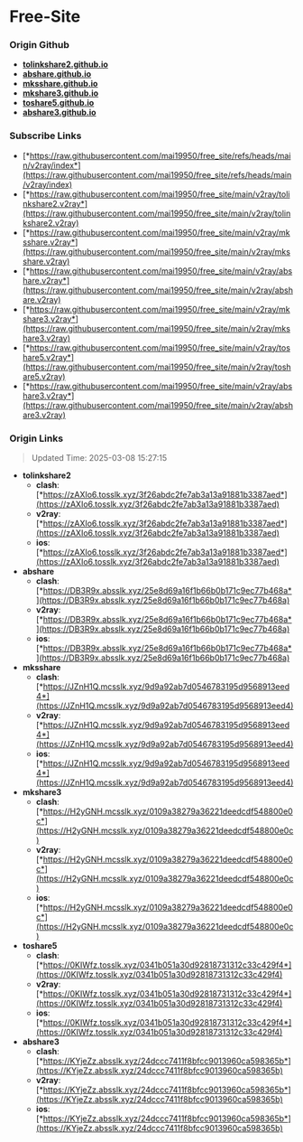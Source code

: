 # Free-Site

### Origin Github

- [**tolinkshare2.github.io**](https://github.com/tolinkshare2/tolinkshare2.github.io)
- [**abshare.github.io**](https://github.com/abshare/abshare.github.io)
- [**mksshare.github.io**](https://github.com/mksshare/mksshare.github.io)
- [**mkshare3.github.io**](https://github.com/mkshare3/mkshare3.github.io)
- [**toshare5.github.io**](https://github.com/toshare5/toshare5.github.io)
- [**abshare3.github.io**](https://github.com/abshare3/abshare3.github.io)

### Subscribe Links

- [*https://raw.githubusercontent.com/mai19950/free_site/refs/heads/main/v2ray/index*](https://raw.githubusercontent.com/mai19950/free_site/refs/heads/main/v2ray/index)
- [*https://raw.githubusercontent.com/mai19950/free_site/main/v2ray/tolinkshare2.v2ray*](https://raw.githubusercontent.com/mai19950/free_site/main/v2ray/tolinkshare2.v2ray)
- [*https://raw.githubusercontent.com/mai19950/free_site/main/v2ray/mksshare.v2ray*](https://raw.githubusercontent.com/mai19950/free_site/main/v2ray/mksshare.v2ray)
- [*https://raw.githubusercontent.com/mai19950/free_site/main/v2ray/abshare.v2ray*](https://raw.githubusercontent.com/mai19950/free_site/main/v2ray/abshare.v2ray)
- [*https://raw.githubusercontent.com/mai19950/free_site/main/v2ray/mkshare3.v2ray*](https://raw.githubusercontent.com/mai19950/free_site/main/v2ray/mkshare3.v2ray)
- [*https://raw.githubusercontent.com/mai19950/free_site/main/v2ray/toshare5.v2ray*](https://raw.githubusercontent.com/mai19950/free_site/main/v2ray/toshare5.v2ray)
- [*https://raw.githubusercontent.com/mai19950/free_site/main/v2ray/abshare3.v2ray*](https://raw.githubusercontent.com/mai19950/free_site/main/v2ray/abshare3.v2ray)

### Origin Links

> Updated Time: 2025-03-08 15:27:15

- **tolinkshare2**
  - **clash**: [*https://zAXIo6.tosslk.xyz/3f26abdc2fe7ab3a13a91881b3387aed*](https://zAXIo6.tosslk.xyz/3f26abdc2fe7ab3a13a91881b3387aed)
  - **v2ray**: [*https://zAXIo6.tosslk.xyz/3f26abdc2fe7ab3a13a91881b3387aed*](https://zAXIo6.tosslk.xyz/3f26abdc2fe7ab3a13a91881b3387aed)
  - **ios**: [*https://zAXIo6.tosslk.xyz/3f26abdc2fe7ab3a13a91881b3387aed*](https://zAXIo6.tosslk.xyz/3f26abdc2fe7ab3a13a91881b3387aed)
- **abshare**
  - **clash**: [*https://DB3R9x.absslk.xyz/25e8d69a16f1b66b0b171c9ec77b468a*](https://DB3R9x.absslk.xyz/25e8d69a16f1b66b0b171c9ec77b468a)
  - **v2ray**: [*https://DB3R9x.absslk.xyz/25e8d69a16f1b66b0b171c9ec77b468a*](https://DB3R9x.absslk.xyz/25e8d69a16f1b66b0b171c9ec77b468a)
  - **ios**: [*https://DB3R9x.absslk.xyz/25e8d69a16f1b66b0b171c9ec77b468a*](https://DB3R9x.absslk.xyz/25e8d69a16f1b66b0b171c9ec77b468a)
- **mksshare**
  - **clash**: [*https://JZnH1Q.mcsslk.xyz/9d9a92ab7d0546783195d9568913eed4*](https://JZnH1Q.mcsslk.xyz/9d9a92ab7d0546783195d9568913eed4)
  - **v2ray**: [*https://JZnH1Q.mcsslk.xyz/9d9a92ab7d0546783195d9568913eed4*](https://JZnH1Q.mcsslk.xyz/9d9a92ab7d0546783195d9568913eed4)
  - **ios**: [*https://JZnH1Q.mcsslk.xyz/9d9a92ab7d0546783195d9568913eed4*](https://JZnH1Q.mcsslk.xyz/9d9a92ab7d0546783195d9568913eed4)
- **mkshare3**
  - **clash**: [*https://H2yGNH.mcsslk.xyz/0109a38279a36221deedcdf548800e0c*](https://H2yGNH.mcsslk.xyz/0109a38279a36221deedcdf548800e0c)
  - **v2ray**: [*https://H2yGNH.mcsslk.xyz/0109a38279a36221deedcdf548800e0c*](https://H2yGNH.mcsslk.xyz/0109a38279a36221deedcdf548800e0c)
  - **ios**: [*https://H2yGNH.mcsslk.xyz/0109a38279a36221deedcdf548800e0c*](https://H2yGNH.mcsslk.xyz/0109a38279a36221deedcdf548800e0c)
- **toshare5**
  - **clash**: [*https://0KIWfz.tosslk.xyz/0341b051a30d92818731312c33c429f4*](https://0KIWfz.tosslk.xyz/0341b051a30d92818731312c33c429f4)
  - **v2ray**: [*https://0KIWfz.tosslk.xyz/0341b051a30d92818731312c33c429f4*](https://0KIWfz.tosslk.xyz/0341b051a30d92818731312c33c429f4)
  - **ios**: [*https://0KIWfz.tosslk.xyz/0341b051a30d92818731312c33c429f4*](https://0KIWfz.tosslk.xyz/0341b051a30d92818731312c33c429f4)
- **abshare3**
  - **clash**: [*https://KYjeZz.absslk.xyz/24dccc7411f8bfcc9013960ca598365b*](https://KYjeZz.absslk.xyz/24dccc7411f8bfcc9013960ca598365b)
  - **v2ray**: [*https://KYjeZz.absslk.xyz/24dccc7411f8bfcc9013960ca598365b*](https://KYjeZz.absslk.xyz/24dccc7411f8bfcc9013960ca598365b)
  - **ios**: [*https://KYjeZz.absslk.xyz/24dccc7411f8bfcc9013960ca598365b*](https://KYjeZz.absslk.xyz/24dccc7411f8bfcc9013960ca598365b)
